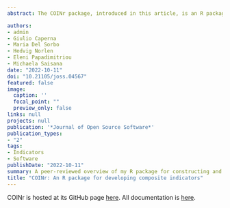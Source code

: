 ```yaml
---
abstract: The COINr package, introduced in this article, is an R package that aims to provide a harmonised development environment for composite indicators that includes all common operations from indicator selection, data treatment and imputation up to aggregation, presentation of results and sensitivity analysis. COINr enables development, visualisation and exploration of methodological variations, and encourages transparency and reproducibility.

authors:
- admin
- Giulio Caperna
- Maria Del Sorbo
- Hedvig Norlen
- Eleni Papadimitriou
- Michaela Saisana
date: "2022-10-11"
doi: "10.21105/joss.04567"
featured: false
image:
  caption: ''
  focal_point: ""
  preview_only: false
links: null
projects: null
publication: '*Journal of Open Source Software*'
publication_types:
- "2"
tags:
- Indicators
- Software
publishDate: "2022-10-11"
summary: A peer-reviewed overview of my R package for constructing and analysing composite indicators.
title: "COINr: An R package for developing composite indicators"
---
```


COINr is hosted at its GitHub page [here](https://github.com/bluefoxr/COINr/). All documentation is [here](https://bluefoxr.github.io/COINr/).
